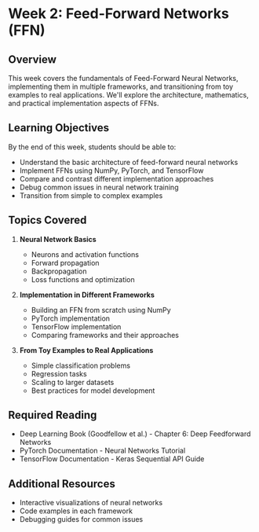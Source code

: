 # Week 2: Feed-Forward Networks (FFN)

## Overview
This week covers the fundamentals of Feed-Forward Neural Networks, implementing them in multiple frameworks, and transitioning from toy examples to real applications. We'll explore the architecture, mathematics, and practical implementation aspects of FFNs.

## Learning Objectives
By the end of this week, students should be able to:
- Understand the basic architecture of feed-forward neural networks
- Implement FFNs using NumPy, PyTorch, and TensorFlow
- Compare and contrast different implementation approaches
- Debug common issues in neural network training
- Transition from simple to complex examples

## Topics Covered
1. **Neural Network Basics**
   - Neurons and activation functions
   - Forward propagation
   - Backpropagation
   - Loss functions and optimization

2. **Implementation in Different Frameworks**
   - Building an FFN from scratch using NumPy
   - PyTorch implementation
   - TensorFlow implementation
   - Comparing frameworks and their approaches

3. **From Toy Examples to Real Applications**
   - Simple classification problems
   - Regression tasks
   - Scaling to larger datasets
   - Best practices for model development

## Required Reading
- Deep Learning Book (Goodfellow et al.) - Chapter 6: Deep Feedforward Networks
- PyTorch Documentation - Neural Networks Tutorial
- TensorFlow Documentation - Keras Sequential API Guide

## Additional Resources
- Interactive visualizations of neural networks
- Code examples in each framework
- Debugging guides for common issues

